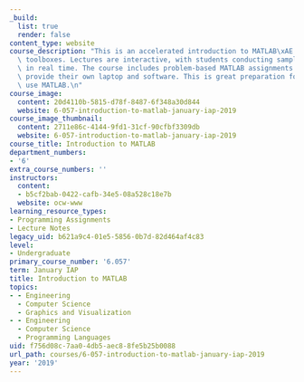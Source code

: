 ```yaml
---
_build:
  list: true
  render: false
content_type: website
course_description: "This is an accelerated introduction to MATLAB\xAE and its popular\
  \ toolboxes. Lectures are interactive, with students conducting sample MATLAB problems\
  \ in real time. The course includes problem-based MATLAB assignments. Students must\
  \ provide their own laptop and software. This is great preparation for classes that\
  \ use MATLAB.\n"
course_image:
  content: 20d4110b-5815-d78f-8487-6f348a30d844
  website: 6-057-introduction-to-matlab-january-iap-2019
course_image_thumbnail:
  content: 2711e86c-4144-9fd1-31cf-90cfbf3309db
  website: 6-057-introduction-to-matlab-january-iap-2019
course_title: Introduction to MATLAB
department_numbers:
- '6'
extra_course_numbers: ''
instructors:
  content:
  - b5cf2bab-0422-cafb-34e5-08a528c18e7b
  website: ocw-www
learning_resource_types:
- Programming Assignments
- Lecture Notes
legacy_uid: b621a9c4-01e5-5856-0b7d-82d464af4c83
level:
- Undergraduate
primary_course_number: '6.057'
term: January IAP
title: Introduction to MATLAB
topics:
- - Engineering
  - Computer Science
  - Graphics and Visualization
- - Engineering
  - Computer Science
  - Programming Languages
uid: f756d08c-7aa0-4db5-aec8-8fe5b25b0088
url_path: courses/6-057-introduction-to-matlab-january-iap-2019
year: '2019'
---
```

